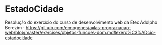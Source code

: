 # EstadoCidade
Resolução do exercício do curso de desenvolvimento web da Etec Adolpho Berezim - https://github.com/ermogenes/aulas-programacao-web/blob/master/exercises/objetos-funcoes-dom.md#exerc%C3%ADcio-estadocidade
